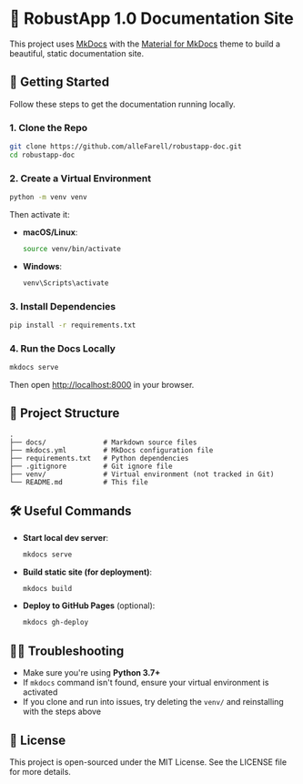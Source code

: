 # 📘 RobustApp 1.0 Documentation Site

This project uses [MkDocs](https://www.mkdocs.org/) with the [Material for MkDocs](https://squidfunk.github.io/mkdocs-material/) theme to build a beautiful, static documentation site.

## 🚀 Getting Started

Follow these steps to get the documentation running locally.

### 1. Clone the Repo

```bash
git clone https://github.com/alleFarell/robustapp-doc.git
cd robustapp-doc
```

### 2. Create a Virtual Environment

```bash
python -m venv venv
```

Then activate it:

- **macOS/Linux**:
  ```bash
  source venv/bin/activate
  ```
- **Windows**:
  ```bash
  venv\Scripts\activate
  ```

### 3. Install Dependencies

```bash
pip install -r requirements.txt
```

### 4. Run the Docs Locally

```bash
mkdocs serve
```

Then open [http://localhost:8000](http://localhost:8000) in your browser.

## 📁 Project Structure

```
.
├── docs/              # Markdown source files
├── mkdocs.yml         # MkDocs configuration file
├── requirements.txt   # Python dependencies
├── .gitignore         # Git ignore file
├── venv/              # Virtual environment (not tracked in Git)
└── README.md          # This file
```

## 🛠 Useful Commands

- **Start local dev server**:

  ```bash
  mkdocs serve
  ```

- **Build static site (for deployment)**:

  ```bash
  mkdocs build
  ```

- **Deploy to GitHub Pages** (optional):
  ```bash
  mkdocs gh-deploy
  ```

## 🙋‍♂️ Troubleshooting

- Make sure you're using **Python 3.7+**
- If `mkdocs` command isn't found, ensure your virtual environment is activated
- If you clone and run into issues, try deleting the `venv/` and reinstalling with the steps above

## 📄 License

This project is open-sourced under the MIT License. See the LICENSE file for more details.
